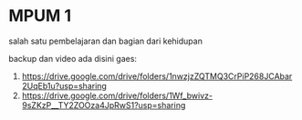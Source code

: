 # MPUM 1
 salah satu pembelajaran dan bagian dari kehidupan

backup dan video ada disini gaes:
1. https://drive.google.com/drive/folders/1nwzjzZQTMQ3CrPiP268JCAbar2UqEb1u?usp=sharing
2. https://drive.google.com/drive/folders/1Wf_bwivz-9sZKzP__TY2ZOOza4JpRwS1?usp=sharing
